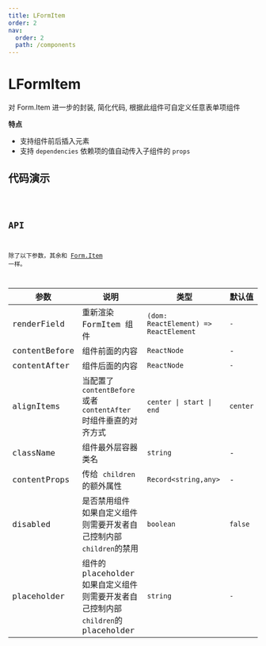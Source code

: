 ```yaml
---
title: LFormItem
order: 2
nav:
  order: 2
  path: /components
---
```


# LFormItem

对 Form.Item 进一步的封装, 简化代码, 根据此组件可自定义任意表单项组件

**特点**

- 支持组件前后插入元素
- 支持 `dependencies` 依赖项的值自动传入子组件的 `props`

## 代码演示

<!-- <code src='./demos/Demo1.tsx'> -->
<code src='./demos/Demo2.tsx'>

## API

除了以下参数，其余和 [Form.Item](https://4x.ant.design/components/form-cn/#Form.Item) 一样。

| 参数 | 说明 | 类型 | 默认值 |
| --- | --- | --- | --- |
| renderField | 重新渲染 FormItem 组件 | `(dom: ReactElement) => ReactElement` | `-` |
| contentBefore | 组件前面的内容 | `ReactNode` | - |
| contentAfter | 组件后面的内容 | `ReactNode` | `-` |
| alignItems | 当配置了 `contentBefore` 或者 `contentAfter` 时组件垂直的对齐方式 | `center \| start \| end` | `center` |
| className | 组件最外层容器类名 | `string` | - |
| contentProps | 传给 `children` 的额外属性 | `Record<string,any>` | - |
| disabled | 是否禁用组件<br>如果自定义组件 则需要开发者自己控制内部`children`的禁用 | `boolean` | `false` |
| placeholder | 组件的 placeholder<br>如果自定义组件 则需要开发者自己控制内部`children`的 placeholder | `string` | `-` |
